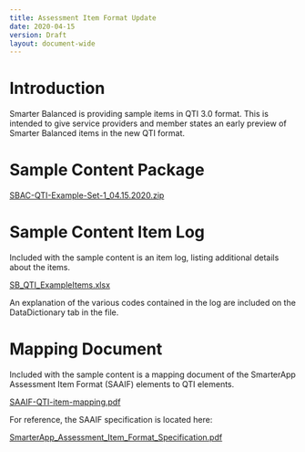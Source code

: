 ```yaml
---
title: Assessment Item Format Update
date: 2020-04-15
version: Draft
layout: document-wide
---
```


# Introduction

Smarter Balanced is providing sample items in QTI 3.0 format. This is intended to give service providers and member states an early preview of Smarter Balanced items in the new QTI format.

# Sample Content Package

[SBAC-QTI-Example-Set-1_04.15.2020.zip](http://www.smarterapp.org/documents/SBAC-QTI-Example-Set-1_04.15.2020.zip)

# Sample Content Item Log

Included with the sample content is an item log, listing additional details about the items. 

[SB_QTI_ExampleItems.xlsx](http://www.smarterapp.org/documents/SB_QTI_ExampleItems.xlsx)

An explanation of the various codes contained in the log are included on the DataDictionary tab in the file.

# Mapping Document

Included with the sample content is a mapping document of the SmarterApp Assessment Item Format (SAAIF) elements to QTI elements. 

[SAAIF-QTI-item-mapping.pdf](http://www.smarterapp.org/documents/SAAIF-QTI-item-mapping.pdf)

For reference, the SAAIF specification is located here:

[SmarterApp_Assessment_Item_Format_Specification.pdf](http://www.smarterapp.org/documents/SmarterApp_Assessment_Item_Format_Specification.pdf)

